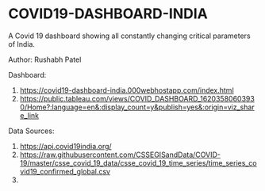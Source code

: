 # COVID19-DASHBOARD-INDIA

A Covid 19 dashboard showing all constantly changing critical parameters of India. 

Author: Rushabh Patel

Dashboard: 
1. https://covid19-dashboard-india.000webhostapp.com/index.html
2. https://public.tableau.com/views/COVID_DASHBOARD_16203580603930/Home?:language=en&:display_count=y&publish=yes&:origin=viz_share_link

Data Sources:
1. https://api.covid19india.org/
2. https://raw.githubusercontent.com/CSSEGISandData/COVID-19/master/csse_covid_19_data/csse_covid_19_time_series/time_series_covid19_confirmed_global.csv
3. 
